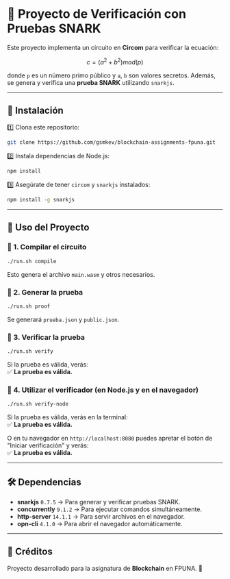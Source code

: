 # 🚀 Proyecto de Verificación con Pruebas SNARK

Este proyecto implementa un circuito en **Circom** para verificar la ecuación:

```math
c=\left( a^{2}+b^{2} \right)mod\left( p \right)
```

donde `p` es un número primo público y `a`, `b` son valores secretos. Además, se genera y verifica una **prueba SNARK** utilizando `snarkjs`.

---

## 🔧 Instalación

1️⃣ Clona este repositorio:

```bash
git clone https://github.com/gsmkev/blockchain-assignments-fpuna.git
```

2️⃣ Instala dependencias de Node.js:

```bash
npm install
```

3️⃣ Asegúrate de tener `circom` y `snarkjs` instalados:

```bash
npm install -g snarkjs
```

---

## 🚀 Uso del Proyecto

### 🔹 1. Compilar el circuito

```bash
./run.sh compile
```

Esto genera el archivo `main.wasm` y otros necesarios.

### 🔹 2. Generar la prueba

```bash
./run.sh proof
```

Se generará `prueba.json` y `public.json`.

### 🔹 3. Verificar la prueba

```bash
./run.sh verify
```

Si la prueba es válida, verás:  
✅ **La prueba es válida.**

### 🔹 4. Utilizar el verificador (en Node.js y en el navegador)

```bash
./run.sh verify-node
```

Si la prueba es válida, verás en la terminal:  
✅ **La prueba es válida.**

O en tu navegador en `http://localhost:8080` puedes apretar el botón de "Iniciar verificación" y verás:  
✅ **La prueba es válida.**

---

## 🛠 Dependencias

- **snarkjs** `0.7.5` → Para generar y verificar pruebas SNARK.
- **concurrently** `9.1.2` → Para ejecutar comandos simultáneamente.
- **http-server** `14.1.1` → Para servir archivos en el navegador.
- **opn-cli** `4.1.0` → Para abrir el navegador automáticamente.

---

## 🎯 Créditos

Proyecto desarrollado para la asignatura de **Blockchain** en FPUNA. 🚀
